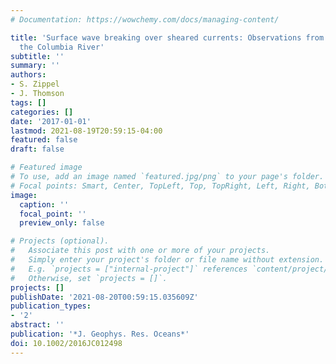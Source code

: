 ```yaml
---
# Documentation: https://wowchemy.com/docs/managing-content/

title: 'Surface wave breaking over sheared currents: Observations from the Mouth of
  the Columbia River'
subtitle: ''
summary: ''
authors:
- S. Zippel
- J. Thomson
tags: []
categories: []
date: '2017-01-01'
lastmod: 2021-08-19T20:59:15-04:00
featured: false
draft: false

# Featured image
# To use, add an image named `featured.jpg/png` to your page's folder.
# Focal points: Smart, Center, TopLeft, Top, TopRight, Left, Right, BottomLeft, Bottom, BottomRight.
image:
  caption: ''
  focal_point: ''
  preview_only: false

# Projects (optional).
#   Associate this post with one or more of your projects.
#   Simply enter your project's folder or file name without extension.
#   E.g. `projects = ["internal-project"]` references `content/project/deep-learning/index.md`.
#   Otherwise, set `projects = []`.
projects: []
publishDate: '2021-08-20T00:59:15.035609Z'
publication_types:
- '2'
abstract: ''
publication: '*J. Geophys. Res. Oceans*'
doi: 10.1002/2016JC012498
---
```

